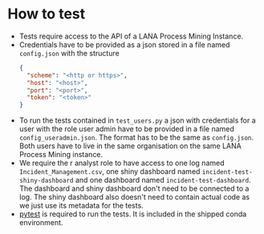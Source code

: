 # How to test

* Tests require access to the API of a LANA Process Mining Instance.
* Credentials have to be provided as a json stored in a file named `config.json` with the structure
    ```json
    {
      "scheme": "<http or https>",
      "host": "<host>",
      "port": "<port>",
      "token": "<token>"
    }
    ```
* To run the tests contained in `test_users.py` a json with credentials for a user with the role user admin have to be provided in a file named `config_useradmin.json`. The format has to be the same as `config.json`. Both users have to live in the same organisation on the same LANA Process Mining instance.
* We require the r analyst role to have access to one log named `Incident_Management.csv`, one shiny dashboard named `incident-test-shiny-dashboard` and one dashboard named `incident-test-dashboard`. The dashboard and shiny dashboard don't need to be connected to a log. The shiny dashboard also doesn't need to contain actual code as we just use its metadata for the tests.
* [pytest](https://docs.pytest.org/en/latest/) is required to run the tests. It is included in the shipped conda environment.
